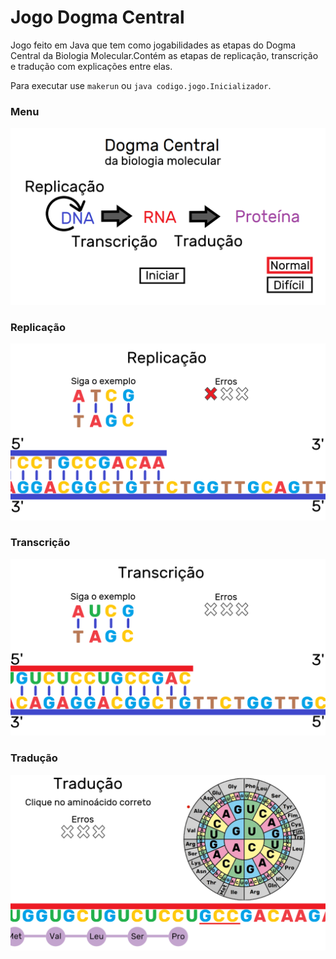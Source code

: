 # Jogo Dogma Central

Jogo feito em Java que tem como jogabilidades as etapas do Dogma Central da Biologia Molecular.Contém as etapas de replicação, transcrição e tradução com explicações entre elas. 

Para executar use `makerun` ou `java codigo.jogo.Inicializador`.

### Menu
![](https://github.com/ansoncg/Jogo_Dogma_Central/blob/master/ImagensDaExecu%C3%A7%C3%A3o/inicio.png)


### Replicação
![](https://github.com/ansoncg/Jogo_Dogma_Central/blob/master/ImagensDaExecu%C3%A7%C3%A3o/replica%C3%A7%C3%A3o.png)


### Transcrição
![](https://github.com/ansoncg/Jogo_Dogma_Central/blob/master/ImagensDaExecu%C3%A7%C3%A3o/transcri%C3%A7%C3%A3o.png)


### Tradução
![](https://github.com/ansoncg/Jogo_Dogma_Central/blob/master/ImagensDaExecu%C3%A7%C3%A3o/tradu%C3%A7%C3%A3o.png)
